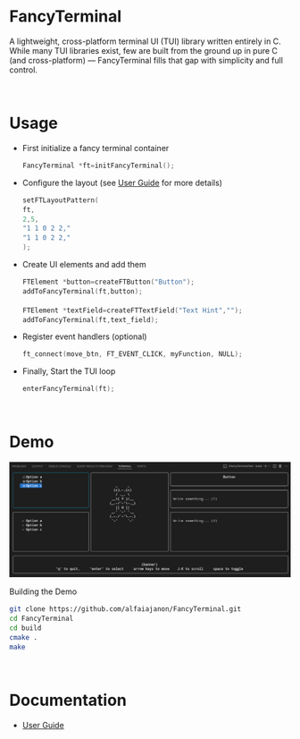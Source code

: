 # FancyTerminal
A lightweight, cross-platform terminal UI (TUI) library written entirely in C.
While many TUI libraries exist, few are built from the ground up in pure C (and cross-platform) — FancyTerminal fills that gap with simplicity and full control.

<br>


# Usage

- First initialize a fancy terminal container
    
    ```c    
    FancyTerminal *ft=initFancyTerminal();
    ```
- Configure the layout (see [User Guide](./docs/UserGuide.md) for more details)
    
    ```c
    setFTLayoutPattern(
    ft,
    2,5,
    "1 1 0 2 2,"
    "1 1 0 2 2,"
    );
    ```
- Create UI elements and add them 

    ```c
    FTElement *button=createFTButton("Button");                            
    addToFancyTerminal(ft,button);

    FTElement *textField=createFTTextField("Text Hint","");    
    addToFancyTerminal(ft,text_field);
    ```
- Register event handlers (optional)
    
    ```c
    ft_connect(move_btn, FT_EVENT_CLICK, myFunction, NULL);
    ```
- Finally, Start the TUI loop

    ```c
    enterFancyTerminal(ft);
    ```
<br>


# Demo 

![Demo Image](demo.png)

Building the Demo

```bash
git clone https://github.com/alfaiajanon/FancyTerminal.git
cd FancyTerminal
cd build
cmake .
make
```
<br>


# Documentation

- [User Guide](./docs/UserGuide.md)
<!-- - [Developer Guide](./docs/DeveloperGuide.md) -->